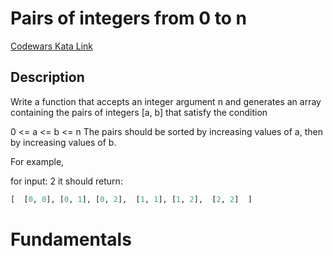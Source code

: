 # Pairs of integers from 0 to n

[Codewars Kata Link](https://www.codewars.com/kata/588e27b7d1140d31cb000060/python)

## Description
Write a function that accepts an integer argument n and generates an array containing the pairs of integers [a, b] that satisfy the condition

0 <= a <= b <= n
The pairs should be sorted by increasing values of a, then by increasing values of b.

For example,

for input: 2
it should return:

```python
[  [0, 0], [0, 1], [0, 2],  [1, 1], [1, 2],  [2, 2]  ]
```

# Fundamentals